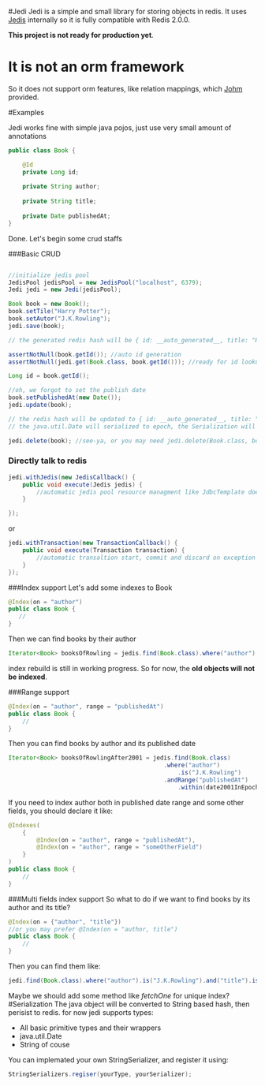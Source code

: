 #Jedi
Jedi is a simple and small library for storing objects in redis. It uses [Jedis](http://github.com/xetorthio/jedis "Jedis") internally so it is fully compatible with Redis 2.0.0.

**This project is not ready for production yet**.

# It is not an orm framework
So it does not support orm features, like relation mappings, which [Johm](https://github.com/xetorthio/johm "Johm") provided.

#Examples

Jedi works fine with simple java pojos, just use very small amount of annotations

```java
public class Book {

    @Id  
    private Long id;
    
    private String author;
    
    private String title;
    
    private Date publishedAt;
}
```


Done. Let's begin some crud staffs

###Basic CRUD

```java

//initialize jedis pool
JedisPool jedisPool = new JedisPool("localhost", 6379);
Jedi jedi = new Jedi(jedisPool);

Book book = new Book();
book.setTile("Harry Potter");
book.setAutor("J.K.Rowling");
jedi.save(book);

// the generated redis hash will be { id: __auto_generated__, title: "Harry Potter", author: "J.K.Rowling" }

assertNotNull(book.getId()); //auto id generation
assertNotNull(jedi.get(Book.class, book.getId())); //ready for id lookup

Long id = book.getId();

//oh, we forgot to set the publish date
book.setPublishedAt(new Date());
jedi.update(book);

// the redis hash will be updated to { id: __auto_generated__, title: "Harry Potter", author: "J.K.Rowling", publishedAt: __epoch__ }
// the java.util.Date will serialized to epoch, the Serialization will be covered later

jedi.delete(book); //see-ya, or you may need jedi.delete(Book.class, book.getId());

```

### Directly talk to redis

```java
jedi.withJedis(new JedisCallback() {
    public void execute(Jedis jedis) {
        //automatic jedis pool resource managment like JdbcTemplate does
    }

});
```
or

```java
jedi.withTransaction(new TransactionCallback() {
    public void execute(Transaction transaction) {
        //automatic transaltion start, commit and discard on exception
    }
});
```


###Index support
Let's add some indexes to Book

```java
@Index(on = "author")
public class Book {
   // 
}
```
Then we can find books by their author

```java
Iterator<Book> booksOfRowling = jedis.find(Book.class).where("author").is("J.K.Rowling").iterate(0, 1);
```
index rebuild is still in working progress. So for now, the **old objects will not be indexed**.

###Range support

```java
@Index(on = "author", range = "publishedAt")
public class Book {
    //
}
```
Then you can find books by author and its published date

```java
Iterator<Book> booksOfRowlingAfter2001 = jedis.find(Book.class)
                                            .where("author")
                                                .is("J.K.Rowling")
                                            .andRange("publishedAt")
                                                .within(date2001InEpoch, Double.MAX_VALUE);
```
If you need to index author both in published date range and some other fields, you should declare it like: 

```java
@Indexes(
    {
        @Index(on = "author", range = "publishedAt"),
        @Index(on = "author", range = "someOtherField")
    }
)
public class Book {
    //
}
```
###Multi fields index support
So what to do if we want to find books by its author and its title?

```java
@Index(on = {"author", "title"})
//or you may prefer @Index(on = "author, title")
public class Book {
    //
}
```
Then you can find them like: 

```java
jedi.find(Book.class).where("author").is("J.K.Rowling").and("title").is("Harry Potter").iterator(0, 1);
```
Maybe we should add some method like _fetchOne_ for unique index?
#Serialization
The java object will be converted to String based hash, then perisist to redis.
for now jedi supports types:

* All basic primitive types and their wrappers
* java.util.Date
* String of couse

You can implemated your own StringSerializer, and register it using:

```java
StringSerializers.regiser(yourType, yourSerializer);
```

